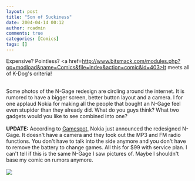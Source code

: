 ```yaml
---
layout: post
title: "Son of Suckiness"
date: 2004-04-14 00:12
author: rcadmin
comments: true
categories: [Comics]
tags: []
---
```

Expensive? Pointless? <a href=http://www.bitsmack.com/modules.php?op=modload&name=Comics&file=index&action=comic&id=403>It</a> meets all of K-Dog's criteria!
<br />

<br />
Some photos of the N-Gage redesign are circling around the internet. It is rumored to have a bigger screen, better button layout and a camera. I for one applaud Nokia for making all the people that bought an N-Gage feel even stupider than they already did. What do you guys think? What two gadgets would you like to see combined into one?
<br />

<br />
<b>UPDATE:</b> According to <a href=http://www.gamespot.com/news/2004/04/13/news_6093447.html>Gamespot,</a>  Nokia just announced the redesigned N-Gage. It doesn't have a camera and they took out the MP3 and FM radio functions. You don't have to talk into the side anymore and you don't have to remove the battery to change games. All this for $99 with service plan. I can't tell if this is the same N-Gage I saw pictures of. Maybe I shouldn't base my comic on rumors anymore. <Br><br><!--more--><img src='http://dl.bitsmack.com/comics/20040414.png'   />
